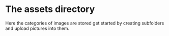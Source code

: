 # The assets directory
Here the categories of images are stored get started by creating subfolders and upload pictures into them.